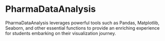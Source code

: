 # PharmaDataAnalysis
PharmaDataAnalysis leverages powerful tools such as Pandas, Matplotlib, Seaborn, and other essential functions to provide an enriching experience for students embarking on their visualization journey. 
